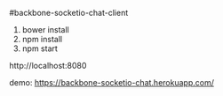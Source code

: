 #backbone-socketio-chat-client

1. bower install
2. npm install
3. npm start

http://localhost:8080

demo: https://backbone-socketio-chat.herokuapp.com/